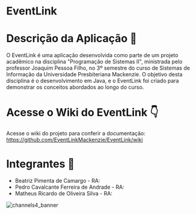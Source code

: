 # EventLink

# Descrição da Aplicação 📃

O EventLink é uma aplicação desenvolvida como parte de um projeto acadêmico na disciplina "Programação de Sistemas II", ministrada pelo professor Joaquim Pessoa Filho, no 3º semestre do curso de Sistemas de Informação da Universidade Presbiteriana Mackenzie. O objetivo desta disciplina é o desenvolvimento em Java, e o EventLink foi criado para demonstrar os conceitos abordados ao longo do curso.

# Acesse o Wiki do EventLink 👇

Acesse o wiki do projeto para conferir a documentação: https://github.com/EventLinkMackenzie/EventLink/wiki

# Integrantes 🔽

<ul>
  <li> Beatriz Pimenta de Camargo - RA: </li>
  <li> Pedro Cavalcante Ferreira de Andrade - RA: </li>
  <li> Matheus Ricardo de Oliveira Silva - RA: </li>
</ul>

![channels4_banner](https://github.com/user-attachments/assets/1021f93c-13a9-486a-8c5c-80624679bb57)





